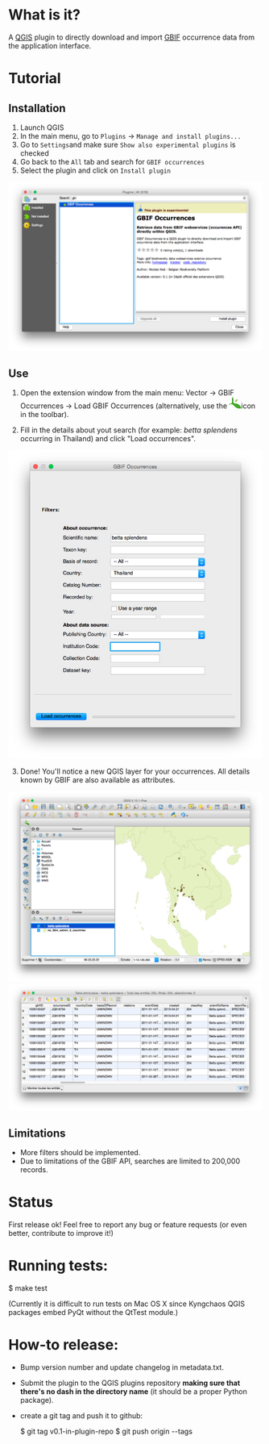 What is it?
===========

A [QGIS](http://www.qgis.org/) plugin to directly download and import [GBIF](http://www.gbif.org) occurrence data from the application interface.

Tutorial
========

Installation
------------

1. Launch QGIS
2. In the main menu, go to `Plugins` -> `Manage and install plugins...`
3. Go to `Settings`and make sure `Show also experimental plugins` is checked
4. Go back to the `All` tab and search for `GBIF occurrences`
5. Select the plugin and click on `Install plugin`

![Plugin install window](./screenshot_install.png)

Use
---

1. Open the extension window from the main menu: Vector -> GBIF Occurrences -> Load GBIF Occurrences (alternatively, use the ![Plugin icon](./icon.png)icon in the toolbar).

2. Fill in the details about yout search (for example: *betta splendens* occurring in Thailand) and click "Load occurrences".

![Main plugin window](./screenshot1.png)

3. Done! You'll notice a new QGIS layer for your occurrences. All details known by GBIF are also available as attributes.

![Occurrences in QGIS](./screenshot2.png)
![Attributes table](./screenshot3.png)

Limitations
-----------

- More filters should be implemented.
- Due to limitations of the GBIF API, searches are limited to 200,000 records.

Status
======

First release ok! Feel free to report any bug or feature requests (or even better, contribute to improve it!)

Running tests:
==============

$ make test

(Currently it is difficult to run tests on Mac OS X since Kyngchaos QGIS packages embed PyQt without the QtTest module.)

How-to release:
===============

- Bump version number and update changelog in metadata.txt.
- Submit the plugin to the QGIS plugins repository **making sure that there's no dash in the directory name** (it should be a proper Python package).
- create a git tag and push it to github:

    $ git tag v0.1-in-plugin-repo
    $ git push origin --tags